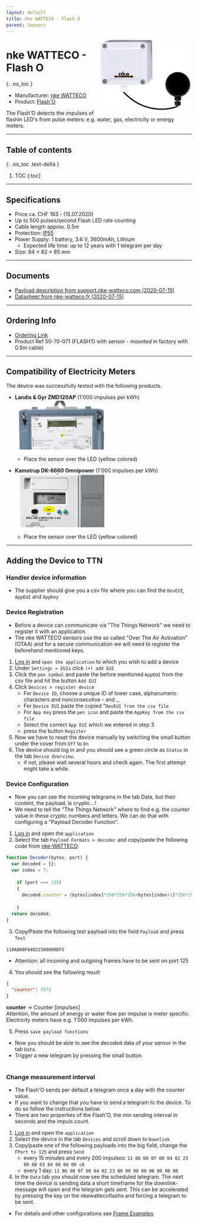 ```yaml
---
layout: default
title: nke WATTECO - Flash O
parent: Sensors
---
```


<img src="https://github.com/hslu-ige-laes/lora-devices-ttn/raw/master/docs/sensors/nke-watteco-flash-o_01.png" width="250" align="right" class="inline"/>

# nke WATTECO - Flash O
{: .no_toc }

- Manufacturer: <a href="http://www.nke-watteco.com/" target="_blank">nke WATTECO</a>
- Product: <a href="http://www.nke-watteco.com/product/flasho/" target="_blank">Flash'O</a>

The Flash'O detects the impulses of flashin LED's from pulse meters: e.g. water, gas, electricity or energy meters.

---

## Table of contents
{: .no_toc .text-delta }

1. TOC
{:toc}

---

## Specifications
- Price ca. CHF 183.- (15.07.2020)
- Up to 500 pulses/second Flash LED rate counting
- Cable length approx. 0.5m
- Protection: [IP55](https://en.wikipedia.org/wiki/IP_Code)
- Power Supply: 1 battery, 3.6 V, 3600mAh, Lithium
  - Expected life time: up to 12 years with 1 telegram per day
- Size: 84 × 82 × 85 mm

---

## Documents
  - [Payload description from support.nke-watteco.com (2020-07-15)](http://support.nke-watteco.com/flasho/#HumanMachineInterface)
  - [Datasheet from nke-watteco.fr (2020-07-15)](https://github.com/hslu-ige-laes/lora-devices-ttn/raw/master/docs/sensors/nke-watteco-flash-o_02.pdf)

---

## Ordering Info
- [Ordering Link](https://smartmakers.io/en/iot-sensors-devices-overview/)
- Product Ref 50-70-071 (FLASH’O with sensor - mounted in factory with 0.5m cable)

---

## Compatibility of Electricity Meters
The device was successfully tested with the following products.

- **Landis & Gyr ZMD120AP** (1'000 impulses per kWh)<br>
  <img src="https://github.com/hslu-ige-laes/lora-devices-ttn/raw/master/docs/sensors/nke-watteco-flash-o_04.png" width="250"><br>
  - Place the sensor over the LED (yellow colored)

- **Kamstrup DK-8660 Omnipower** (1'000 impulses per kWh)<br>
  <img src="https://github.com/hslu-ige-laes/lora-devices-ttn/raw/master/docs/sensors/nke-watteco-flash-o_05.png" width="250"><br>
  - Place the sensor over the LED (yellow colored)
	
---

## Adding the Device to TTN
### Handler device information

- The supplier should give you a csv file where you can find the `DevEUI`, `AppEUI` and `AppKey`

### Device Registration

- Before a device can communicate via "The Things Network" we need to register it with an application.<br>
- The nke WATTECO sensors use the so called "Over The Air Activation" (OTAA) and for a secure communication we will need to register the beforehand mentioned keys.

1. [Log in](https://console.thethingsnetwork.org/applications) and `open the application` to which you wish to add a device
2. Under `Settings > EUIs`  click `(+) add EUI`
3. Click the `pen symbol` and paste the before mentioned `AppEUI` from the csv file and hit the button `Add EUI`
4. Click `Devices > register device`
   - For `Device ID`, choose a unique ID of lower case, alphanumeric characters and nonconsecutive - and _.
   - For `Device EUI` paste the copied "`DevEUI from the csv file`
   - For `App Key` press the `pen icon` and paste the `AppKey from the csv file`
   - Select the correct `App EUI` which we entered in step 3
   - press the button `Register`
5. Now we have to reset the device manually by switching the small button under the cover from `Off` to `On`
6. The device should log in and you should see a green circle as `Status` in the tab `Device Overview`.
   - if not, please wait several hours and check again. The first attempt might take a while.

### Device Configuration

- Now you can see the incoming telegrams in the tab Data, but their content, the payload, is cryptic...!<br>
- We need to tell the "The Things Network" where to find e.g. the counter value in these cryptic numbers and letters. We can do that with configuring a "Payload Decoder Function".

1. [Log in](https://console.thethingsnetwork.org/applications) and open the `application`
2. Select the tab `Payload Formats > decoder` and copy/paste the following code from [nke-WATTECO](http://support.nke-watteco.com/wp-content/uploads/2020/02/decodeZCL_svn5139.js):
	
```javascript
function Decoder(bytes, port) {
  var decoded = {};
  var index = 7;
  
	if (port === 125) 
	{
	  decoded.counter = (bytes[index]*256*256*256+bytes[index+1]*256*256+bytes[index+2]*256+bytes[index+3]);
	
	}
  return decoded;
}
```
	
3. Copy/Paste the following test payload into the field `Payload` and press `Test`

`110A000F04022300000DF5`

- Attention: all incoming and outgoing frames have to be sent on port 125
		
4. You should see the following result
	
```json
{
  "counter": 3573
}
```
	
	
<b>counter</b> -> Counter [impulses]<br>
Attention, the amount of energy or water flow per impulse is meter specific. Electricity meters have e.g. 1'000 impulses per kWh.

5. Press `save payload functions`

- Now you should be able to see the decoded data of your sensor in the tab `Data`.<br>
- Trigger a new telegram by pressing the small button.<br><br>

### Change measurement interval
- The Flash'O sends per default a telegram once a day with the counter value.<br>
- If you want to change that you have to send a telegram to the device. To do so follow the instructions below.<br>
- There are two properties of the Flash'O, the min sending interval in seconds and the impuls count.<br>

1. [Log in](https://console.thethingsnetwork.org/applications) and open the `application`
2. Select the device in the tab `Devices` and scroll down to `Downlink`
3. Copy/paste one of the following payloads into the big field, change the `FPort to 125` and press `Send`
   - every 15 minutes and every 200 impulses: `11 06 00 0f 00 04 02 23 00 00 03 84 00 00 00 c8`
   - every 1 day: `11 06 00 0f 00 04 02 23 00 00 00 00 00 00 00 00`
4. In the `Data` tab you should now see the scheduled telegram. The next time the device is sending data a short timeframe for the downlink-message will open and the telegram gets sent. This can be accelerated by pressing the key on the nkewattecoflasho and forcing a telegram to be sent.

- For details and other configurations see [Frame Examples](http://support.nke-watteco.com/flasho/#FrameExamples)
